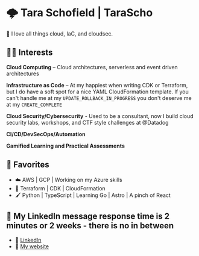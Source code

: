 # 🌩️ Tara Schofield | TaraScho  

👋 I love all things cloud, IaC, and cloudsec.

## 👩‍💻 Interests

**Cloud Computing** – Cloud architectures, serverless and event driven architectures

**Infrastructure as Code** – At my happiest when writing CDK or Terraform, but I do have a soft spot for a nice YAML CloudFormation template. If you can't handle me at my `UPDATE_ROLLBACK_IN_PROGRESS` you don't deserve me at my `CREATE_COMPLETE`

**Cloud Security/Cybersecurity** - Used to be a consultant, now I build cloud security labs, workshops, and CTF style challenges at @Datadog

**CI/CD/DevSecOps/Automation** 

**Gamified Learning and Practical Assessments** 

## 🔧 Favorites 

- ☁️ AWS | GCP | Working on my Azure skills  
- 📜 Terraform | CDK | CloudFormation
- 🖌️ Python | TypeScript | Learning Go | Astro | A pinch of React

## 💬 My LinkedIn message response time is 2 minutes or 2 weeks - there is no in between

- 💼 [LinkedIn](https://www.linkedin.com/in/tarascho/)
- 🌸 [My website](https://tara.cloud)

